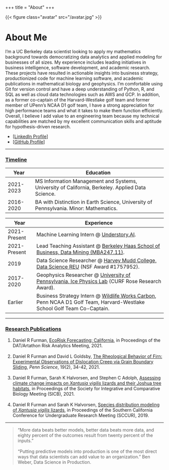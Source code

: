 +++
title = "About"
+++

{{< figure class="avatar" src="/avatar.jpg" >}}

# About Me

I’m a UC Berkeley data scientist looking to apply my mathematics background towards democratizing data analytics and applied modeling for businesses of all sizes. My experience includes leading initiatives in business intelligence, software development, and academic research. These projects have resulted in actionable insights into business strategy, productionized code for machine learning software, and academic publications in mathematical biology and geophysics. I’m comfortable using Git for version control and have a deep understanding of Python, R, and SQL as well as cloud data technologies such as AWS and GCP. In addition, as a former co-captain of the Harvard-Westlake golf team and former member of UPenn’s NCAA D1 golf team, I have a strong appreciation for high performance teams and what it takes to make them function efficiently. Overall, I believe I add value to an engineering team because my technical capabilities are matched by my excellent communication skills and aptitude for hypothesis-driven research. 

* [[LinkedIn Profile](https://www.linkedin.com/in/daniel-ryan-furman/)]
* [[GitHub Profile](https://github.com/daniel-furman)]

---

### <ins>Timeline</ins>

Year | Education
-----|-------
2021-2023 | MS Information Management and Systems, University of California, Berkeley. Applied Data Science. 
2016-2020 | BA with Distinction in Earth Science, University of Pennsylvania. Minor: Mathematics.

Year | Experience
-----|-------
2021-Present | Machine Learning Intern @ <a href="https://www.comon.solutions" target="_blank" rel="noopener noreferrer">Understory.AI</a>. 
2021-Present | Lead Teaching Assistant @ <a href="https://daniel-furman.github.io/research-outputs/Syllabus_MBA247.pdf" target="_blank" rel="noopener noreferrer">Berkeley Haas School of Business, Data Mining (MBA247.11)</a>. 
2019 | Data Science Researcher @ <a href="https://www.nsf.gov/awardsearch/showAward?AWD_ID=1757952" target="_blank" rel="noopener noreferrer">Harvey Mudd College, Data Science REU</a> (NSF Award #1757952).
2017-2020 | Geophysics Researcher @ <a href="https://web.sas.upenn.edu/dgoldsby/" target="_blank" rel="noopener noreferrer">University of Pennsylvania, Ice Physics Lab</a> (CURF Rose Research Award).
Earlier | Business Strategy Intern @ <a href="https://www.wildlifeworks.com" target="_blank" rel="noopener noreferrer">Wildlife Works Carbon</a>, Penn NCAA D1 Golf Team, Harvard-Westlake School Golf Team Co-Captain. 

---

### <ins>Research Publications</ins>

1. Daniel R Furman,  [EcoRisk Forecasting: California](https://datartathon.com/projects/2021-daniel-ecorisk-california), in Proceedings of the DAT/Artathon Risk Analytics Meeting, 2021. <br><br>
2. Daniel R Furman and David L Goldsby, [The Rheological Behavior of Firn: Experimental Observations of Dislocation Creep via Grain Boundary Sliding](https://daniel-furman.github.io//research-outputs/Furman-and-Goldsby-2021.pdf), *Penn Science*, 19(2), 34-42, 2021. <br><br>
3. Daniel R Furman, Sarah K Halvorsen, and Stephen C Adolph, [Assessing climate change impacts on *Xantusia vigilis* lizards and their Joshua tree habitats](https://daniel-furman.github.io//research-outputs/SICB-poster-final.jpg), in Proceedings of the Society for Integrative and Comparative Biology Meeting (SICB), 2021. <br><br>
4. Daniel R Furman and Sarah K Halvorsen, [Species distribution modeling of *Xantusia vigilis* lizards](https://daniel-furman.github.io//research-outputs/SCCUR-2019-presentation.pdf), in Proceedings of the Southern California Conference for Undergraduate Research Meeting (SCCUR), 2019. <br>

---

> “More data beats better models, better data beats more data, and eighty percent of the outcomes result from twenty percent of the inputs.” <br><br>
> “Putting predictive models into production is one of the most direct ways that data scientists can add value to an organization.” Ben Weber, Data Science in Production.
